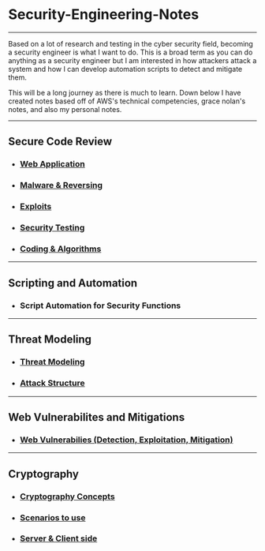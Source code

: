 # Security-Engineering-Notes

<hr>

<p> 
    Based on a lot of research and testing in the cyber security field, becoming a security engineer is what I want to do. This is a broad term as you can do anything as a security engineer but I am interested in how attackers attack a system and how I can develop automation scripts to detect and mitigate them. 
</p>
<p> 
    This will be a long journey as there is much to learn. Down below I have created notes based off of AWS's technical competencies, grace nolan's notes, and also my personal notes. 
</p>

<hr>

## Secure Code Review 

- <h3><a href ="Notes/Secure Code Review/web-application.md">Web Application</a></h3>
- <h3><a href ="Notes/Secure Code Review/malware-reversing.md"> Malware & Reversing</a></h3>
- <h3><a href ="Notes/Secure Code Review/exploits.md">Exploits</a></h3>
- <h3><a href ="Notes/Secure Code Review/security-testing.md">Security Testing</a></h3>
- <h3><a href ="Notes/Secure Code Review/coding-algorithms.md">Coding & Algorithms</a></h3>

<hr>

## Scripting and Automation 

- <h3><a href ="Notes/Scripting and Automation/security-functions.md"></a>Script Automation for Security Functions</h3>

<hr>

## Threat Modeling 

- <h3><a href ="Notes/Threat Modeling/threat-modeling.md">Threat Modeling</a></h3>
- <h3><a href ="Notes/Threat Modeling/attack-structure.md">Attack Structure</a></h3>

<hr>

## Web Vulnerabilites and Mitigations 

- <h3><a href ="Notes/Web Vulnerabilites and Mitigations/common-vulnerabilites.md">Web Vulnerabilies (Detection, Exploitation, Mitigation)</a></h3>

<hr>

## Cryptography

- <h3><a href ="Notes/Cryptography/cryptography.md">Cryptography Concepts</a></h3>
- <h3><a href ="Notes/Cryptography/scenarios.md">Scenarios to use</a></h3>
- <h3><a href ="Notes/Cryptography/server-client-side.md">Server & Client side</a></h3>



